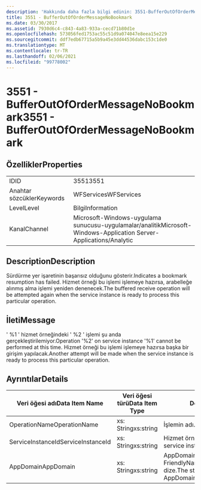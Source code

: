 ```yaml
---
description: 'Hakkında daha fazla bilgi edinin: 3551-BufferOutOfOrderMessageNoBookmark'
title: 3551 - BufferOutOfOrderMessageNoBookmark
ms.date: 03/30/2017
ms.assetid: 7930d6c4-c843-4a83-933a-cecd71b80d1e
ms.openlocfilehash: 573056fed1753ac55c51d9a074047e8eea15e229
ms.sourcegitcommit: ddf7edb67715a5b9a45e3dd44536dabc153c1de0
ms.translationtype: MT
ms.contentlocale: tr-TR
ms.lasthandoff: 02/06/2021
ms.locfileid: "99778002"
---
```

# <a name="3551---bufferoutofordermessagenobookmark"></a><span data-ttu-id="3e728-103">3551 - BufferOutOfOrderMessageNoBookmark</span><span class="sxs-lookup"><span data-stu-id="3e728-103">3551 - BufferOutOfOrderMessageNoBookmark</span></span>

## <a name="properties"></a><span data-ttu-id="3e728-104">Özellikler</span><span class="sxs-lookup"><span data-stu-id="3e728-104">Properties</span></span>  
  
|||  
|-|-|  
|<span data-ttu-id="3e728-105">ID</span><span class="sxs-lookup"><span data-stu-id="3e728-105">ID</span></span>|<span data-ttu-id="3e728-106">3551</span><span class="sxs-lookup"><span data-stu-id="3e728-106">3551</span></span>|  
|<span data-ttu-id="3e728-107">Anahtar sözcükler</span><span class="sxs-lookup"><span data-stu-id="3e728-107">Keywords</span></span>|<span data-ttu-id="3e728-108">WFServices</span><span class="sxs-lookup"><span data-stu-id="3e728-108">WFServices</span></span>|  
|<span data-ttu-id="3e728-109">Level</span><span class="sxs-lookup"><span data-stu-id="3e728-109">Level</span></span>|<span data-ttu-id="3e728-110">Bilgi</span><span class="sxs-lookup"><span data-stu-id="3e728-110">Information</span></span>|  
|<span data-ttu-id="3e728-111">Kanal</span><span class="sxs-lookup"><span data-stu-id="3e728-111">Channel</span></span>|<span data-ttu-id="3e728-112">Microsoft-Windows-uygulama sunucusu-uygulamalar/analitik</span><span class="sxs-lookup"><span data-stu-id="3e728-112">Microsoft-Windows-Application Server-Applications/Analytic</span></span>|  
  
## <a name="description"></a><span data-ttu-id="3e728-113">Description</span><span class="sxs-lookup"><span data-stu-id="3e728-113">Description</span></span>  

 <span data-ttu-id="3e728-114">Sürdürme yer işaretinin başarısız olduğunu gösterir.</span><span class="sxs-lookup"><span data-stu-id="3e728-114">Indicates a bookmark resumption has failed.</span></span> <span data-ttu-id="3e728-115">Hizmet örneği bu işlemi işlemeye hazırsa, arabelleğe alınmış alma işlemi yeniden denenecek.</span><span class="sxs-lookup"><span data-stu-id="3e728-115">The buffered receive operation will be attempted again when the service instance is ready to process this particular operation.</span></span>  
  
## <a name="message"></a><span data-ttu-id="3e728-116">İleti</span><span class="sxs-lookup"><span data-stu-id="3e728-116">Message</span></span>  

 <span data-ttu-id="3e728-117">' %1 ' hizmet örneğindeki ' %2 ' işlemi şu anda gerçekleştirilemiyor.</span><span class="sxs-lookup"><span data-stu-id="3e728-117">Operation '%2' on service instance '%1' cannot be performed at this time.</span></span> <span data-ttu-id="3e728-118">Hizmet örneği bu işlemi işlemeye hazırsa başka bir girişim yapılacak.</span><span class="sxs-lookup"><span data-stu-id="3e728-118">Another attempt will be made when the service instance is ready to process this particular operation.</span></span>  
  
## <a name="details"></a><span data-ttu-id="3e728-119">Ayrıntılar</span><span class="sxs-lookup"><span data-stu-id="3e728-119">Details</span></span>  
  
|<span data-ttu-id="3e728-120">Veri öğesi adı</span><span class="sxs-lookup"><span data-stu-id="3e728-120">Data Item Name</span></span>|<span data-ttu-id="3e728-121">Veri öğesi türü</span><span class="sxs-lookup"><span data-stu-id="3e728-121">Data Item Type</span></span>|<span data-ttu-id="3e728-122">Description</span><span class="sxs-lookup"><span data-stu-id="3e728-122">Description</span></span>|  
|--------------------|--------------------|-----------------|  
|<span data-ttu-id="3e728-123">OperationName</span><span class="sxs-lookup"><span data-stu-id="3e728-123">OperationName</span></span>|<span data-ttu-id="3e728-124">xs: String</span><span class="sxs-lookup"><span data-stu-id="3e728-124">xs:string</span></span>|<span data-ttu-id="3e728-125">İşlemin adı.</span><span class="sxs-lookup"><span data-stu-id="3e728-125">The name of the operation.</span></span>|  
|<span data-ttu-id="3e728-126">ServiceInstanceId</span><span class="sxs-lookup"><span data-stu-id="3e728-126">ServiceInstanceId</span></span>|<span data-ttu-id="3e728-127">xs: String</span><span class="sxs-lookup"><span data-stu-id="3e728-127">xs:string</span></span>|<span data-ttu-id="3e728-128">Hizmet örneğinin kimliği.</span><span class="sxs-lookup"><span data-stu-id="3e728-128">The id of the service instance.</span></span>|  
|<span data-ttu-id="3e728-129">AppDomain</span><span class="sxs-lookup"><span data-stu-id="3e728-129">AppDomain</span></span>|<span data-ttu-id="3e728-130">xs: String</span><span class="sxs-lookup"><span data-stu-id="3e728-130">xs:string</span></span>|<span data-ttu-id="3e728-131">AppDomain. CurrentDomain. FriendlyName tarafından döndürülen dize.</span><span class="sxs-lookup"><span data-stu-id="3e728-131">The string returned by AppDomain.CurrentDomain.FriendlyName.</span></span>|
